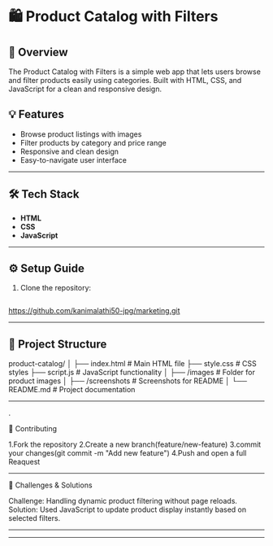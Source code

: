 # 🛍️ Product Catalog with Filters

## 📖 Overview

The Product Catalog with Filters is a simple web app that lets users browse and filter products easily using categories. Built with HTML, CSS, and JavaScript for a clean and responsive design.

## 💡 Features

- Browse product listings with images  
- Filter products by category and price range  
- Responsive and clean design  
- Easy-to-navigate user interface  

---

## 🛠️ Tech Stack

- **HTML**
- **CSS**
- **JavaScript**

---

## ⚙️ Setup Guide

1. Clone the repository:
   ```bash
  https://github.com/kanimalathi50-jpg/marketing.git 
  

---

## 🧩 Project Structure

product-catalog/
│
├── index.html # Main HTML file
├── style.css # CSS styles
├── script.js # JavaScript functionality
│
├── /images # Folder for product images
│
├── /screenshots # Screenshots for README
│
└── README.md # Project documentation

---

.

🤝 Contributing

1.Fork the repository
2.Create a new branch(feature/new-feature)
3.commit your changes(git commit -m "Add new feature")
4.Push and open a full Reaquest

---

🧠 Challenges & Solutions

Challenge: Handling dynamic product filtering without page reloads.
Solution: Used JavaScript to update product display instantly based on selected filters.

---

---
